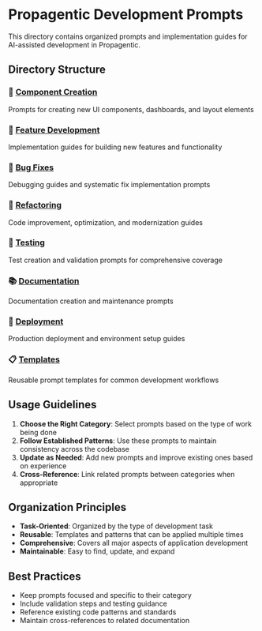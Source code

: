 # Propagentic Development Prompts

This directory contains organized prompts and implementation guides for AI-assisted development in Propagentic.

## Directory Structure

### 🧩 [Component Creation](component-creation/)
Prompts for creating new UI components, dashboards, and layout elements

### 🚀 [Feature Development](feature-development/)  
Implementation guides for building new features and functionality

### 🐛 [Bug Fixes](bug-fixes/)
Debugging guides and systematic fix implementation prompts

### 🔧 [Refactoring](refactoring/)
Code improvement, optimization, and modernization guides

### 🧪 [Testing](testing/)
Test creation and validation prompts for comprehensive coverage

### 📚 [Documentation](documentation/)
Documentation creation and maintenance prompts

### 🚢 [Deployment](deployment/)
Production deployment and environment setup guides

### 📋 [Templates](templates/)
Reusable prompt templates for common development workflows

## Usage Guidelines

1. **Choose the Right Category**: Select prompts based on the type of work being done
2. **Follow Established Patterns**: Use these prompts to maintain consistency across the codebase
3. **Update as Needed**: Add new prompts and improve existing ones based on experience
4. **Cross-Reference**: Link related prompts between categories when appropriate

## Organization Principles

- **Task-Oriented**: Organized by the type of development task
- **Reusable**: Templates and patterns that can be applied multiple times
- **Comprehensive**: Covers all major aspects of application development
- **Maintainable**: Easy to find, update, and expand

## Best Practices

- Keep prompts focused and specific to their category
- Include validation steps and testing guidance
- Reference existing code patterns and standards
- Maintain cross-references to related documentation 